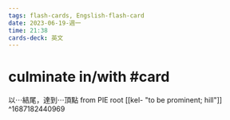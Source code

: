 ```yaml
---
tags: flash-cards, Engslish-flash-card
date: 2023-06-19-週一
time: 21:38
cards-deck: 英文
---
```


# culminate in/with #card 
以⋯結尾，達到⋯頂點
from PIE root [[kel- "to be prominent; hill"]]
^1687182440969
